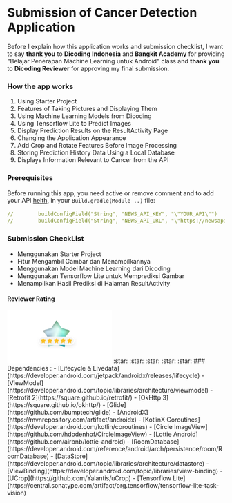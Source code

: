 # Submission of Cancer Detection Application
Before I explain how this application works and submission checklist, I want to say **thank you** to **Dicoding Indonesia** and **Bangkit Academy** for providing "Belajar Penerapan Machine Learning untuk Android" class and **thank you** to **Dicoding Reviewer** for approving my final submission.
### How the app works
1. Using Starter Project
2. Features of Taking Pictures and Displaying Them
3. Using Machine Learning Models from Dicoding
4. Using Tensorflow Lite to Predict Images
5. Display Prediction Results on the ResultActivity Page
6. Changing the Application Appearance
7. Add Crop and Rotate Features Before Image Processing
8. Storing Prediction History Data Using a Local Database
9. Displays Information Relevant to Cancer from the API
### Prerequisites

Before running this app, you need active or remove comment and to add your API [helth](https://newsapi.org/s/indonesia-health-news-api), in your `Build.gradle(Module ..)` file:

```yaml
//        buildConfigField("String", "NEWS_API_KEY", "\"YOUR_API\"")
//        buildConfigField("String", "NEWS_API_URL", "\"https://newsapi.org/v2/\"")
```

### Submission CheckList
- Menggunakan Starter Project
- Fitur Mengambil Gambar dan Menampilkannya
- Menggunakan Model Machine Learning dari Dicoding
- Menggunakan Tensorflow Lite untuk Memprediksi Gambar
- Menampilkan Hasil Prediksi di Halaman ResultActivity
  
#### Reviewer Rating 
<img src="bangkitstar.png"/>
:star: :star: :star: :star: :star:
### Dependencies :
- [Lifecycle & Livedata](https://developer.android.com/jetpack/androidx/releases/lifecycle)
- [ViewModel](https://developer.android.com/topic/libraries/architecture/viewmodel)
- [Retrofit 2](https://square.github.io/retrofit/)    
- [OkHttp 3](https://square.github.io/okhttp/)    
- [Glide](https://github.com/bumptech/glide)    
- [AndroidX](https://mvnrepository.com/artifact/androidx)
- [KotlinX Coroutines](https://developer.android.com/kotlin/coroutines)
- [Circle ImageView](https://github.com/hdodenhof/CircleImageView)
- [Lottie Android](https://github.com/airbnb/lottie-android)
- [RoomDatabase](https://developer.android.com/reference/android/arch/persistence/room/RoomDatabase)
- [DataStore](https://developer.android.com/topic/libraries/architecture/datastore)
- [ViewBinding](https://developer.android.com/topic/libraries/view-binding)
- [UCrop](https://github.com/Yalantis/uCrop)
- [Tensorflow Lite](https://central.sonatype.com/artifact/org.tensorflow/tensorflow-lite-task-vision)
